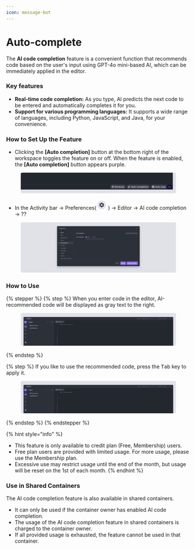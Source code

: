 ```yaml
---
icon: message-bot
---
```


# Auto-complete

The **AI code completion** feature is a convenient function that recommends code based on the user's input using GPT-4o mini-based AI, which can be immediately applied in the editor.

### Key features <a href="#key-features" id="key-features"></a>

* **Real-time code completion:** As you type, AI predicts the next code to be entered and automatically completes it for you.
* **Support for various programming languages:** It supports a wide range of languages, including Python, JavaScript, and Java, for your convenience.

### How to Set Up the Feature <a href="#how-to-set-up-the-feature" id="how-to-set-up-the-feature"></a>

* Clicking the **\[Auto completion]** button at the bottom right of the workspace toggles the feature on or off. When the feature is enabled, the **\[Auto completion]** button appears purple.

<figure><img src="../../.gitbook/assets/Auto-complete_01.png" alt=""><figcaption></figcaption></figure>

* In the Activity bar → Preferences(![](<../../.gitbook/assets/new_setting (5).png>) ) → Editor → AI code completion → ??

<figure><img src="../../.gitbook/assets/Auto-complete_02.png" alt=""><figcaption></figcaption></figure>

### How to Use <a href="#how-to-use" id="how-to-use"></a>

{% stepper %}
{% step %}
When you enter code in the editor, AI-recommended code will be displayed as gray text to the right.

<figure><img src="../../.gitbook/assets/Auto-complete_01 (1).png" alt=""><figcaption></figcaption></figure>
{% endstep %}

{% step %}
If you like to use the recommended code, press the <kbd>Tab</kbd> key to apply it.

<figure><img src="../../.gitbook/assets/Auto-complete_02 (1).png" alt=""><figcaption></figcaption></figure>
{% endstep %}
{% endstepper %}

{% hint style="info" %}
* This feature is only available to credit plan (Free, Membership) users.
* Free plan users are provided with limited usage. For more usage, please use the Membership plan.
* Excessive use may restrict usage until the end of the month, but usage will be reset on the 1st of each month.
{% endhint %}

### Use in Shared Containers <a href="#use-in-shared-containers" id="use-in-shared-containers"></a>

The AI code completion feature is also available in shared containers.

* It can only be used if the container owner has enabled AI code completion.
* The usage of the AI code completion feature in shared containers is charged to the container owner.
* If all provided usage is exhausted, the feature cannot be used in that container.
